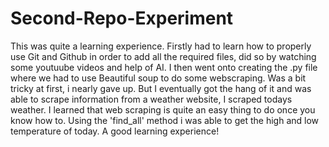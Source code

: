 # Second-Repo-Experiment

This was quite a learning experience. Firstly had to learn how to properly use Git and Github in order to add all the required files, did so by watching some youtuube videos and help of AI.
I then went onto creating the .py file where we had to use Beautiful soup to do some webscraping. Was a bit tricky at first, i nearly gave up. But I eventually got the hang of it and was able to scrape information from a weather website, I scraped todays weather. I learned that web scraping is quite an easy thing to do once you know how to. Using the 'find_all' method i was able to get the high and low temperature of today. 
A good learning experience!
